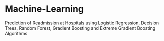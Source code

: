 # Machine-Learning
Prediction of Readmission at Hospitals using Logistic Regression, Decision Trees, Random Forest, Gradient Boosting and Extreme Gradient Boosting Algorithms
